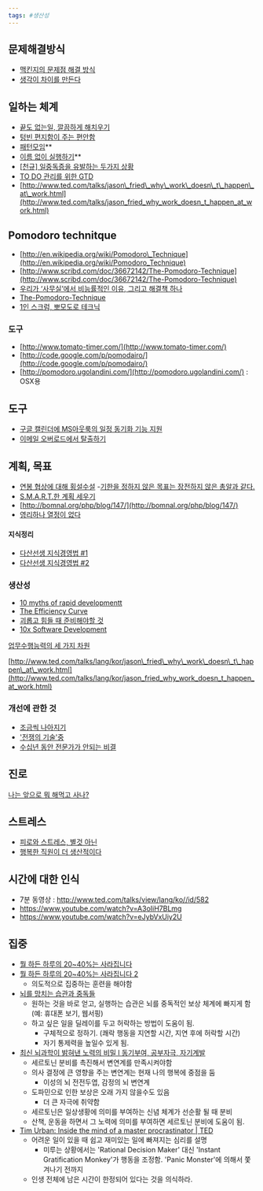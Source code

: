```yaml
---
tags: #생산성 
---
```


## 문제해결방식
- [맥킨지의 문제점 해결 방식](http://www.emh.co.kr/xhtml/mckinsey_way.html "맥킨지의 문제점 해결 방식")
- [생각이 차이를 만든다](http://inuit.co.kr/1578 "http://inuit.co.kr/1578")

## 일하는 체계
- [끝도 없는일, 깔끔하게 해치우기](http://inuit.co.kr/1496 "http://inuit.co.kr/1496")
- [텅빈 편지함이 주는 편안함](http://twiny.tistory.com/2590 "http://twiny.tistory.com/2590")
- [패턴모임](http://www.onoffmix.com/e/only2u4u/149 "http://www.onoffmix.com/e/only2u4u/149")**
- [이름 없이
실행하기](http://ahastudio.com/note/PatternWriting2007 "http://ahastudio.com/note/PatternWriting2007")**
- [[천규] 일중독증을 유발하는 두가지 상황](http://yunsunghan.tistory.com/222 "http://yunsunghan.tistory.com/222")
- [TO DO 관리를 위한 GTD](http://www.smartplace.kr/blog_post_330.aspx "http://www.smartplace.kr/blog_post_330.aspx")
- [http://www.ted.com/talks/jason\_fried\_why\_work\_doesn\_t\_happen\_at\_work.html](http://www.ted.com/talks/jason_fried_why_work_doesn_t_happen_at_work.html)

## Pomodoro technitque
- [http://en.wikipedia.org/wiki/Pomodoro\_Technique](http://en.wikipedia.org/wiki/Pomodoro_Technique)
- [http://www.scribd.com/doc/36672142/The-Pomodoro-Technique](http://www.scribd.com/doc/36672142/The-Pomodoro-Technique)
- [우리가 ‘사무실’에서 비능률적인 이유, 그리고 해결책 하나](http://www.talk-with-hani.com/archives/1136 "http://www.talk-with-hani.com/archives/1136")
- [The-Pomodoro-Technique](http://www.scribd.com/doc/36672142/The-Pomodoro-Technique)
- [1인 스크럼, 뽀모도로 테크닉](http://gl3d.net/entry/1%EC%9D%B8-%EC%8A%A4%ED%81%AC%EB%9F%BC-%EB%BD%80%EB%AA%A8%EB%8F%84%EB%A1%9C-%ED%85%8C%ED%81%AC%EB%8B%89 "http://gl3d.net/entry/1%EC%9D%B8-%EC%8A%A4%ED%81%AC%EB%9F%BC-%EB%BD%80%EB%AA%A8%EB%8F%84%EB%A1%9C-%ED%85%8C%ED%81%AC%EB%8B%89")

### 도구
- [http://www.tomato-timer.com/](http://www.tomato-timer.com/)
- [http://code.google.com/p/pomodairo/](http://code.google.com/p/pomodairo/)
- [http://pomodoro.ugolandini.com/](http://pomodoro.ugolandini.com/) : OSX용

## 도구
- [구글 캘린더에 MS아웃룩의 일정 동기화 기능 지원](http://okjsp.tistory.com/1165643360 "http://okjsp.tistory.com/1165643360")
- [이메일 오버로드에서 탈출하기](http://www.talk-with-hani.com/archives/753 "http://www.talk-with-hani.com/archives/753")

## 계획, 목표
- [연봉 협상에 대해 횡설수설](http://kaistizen.net/EE/index.php/weblog/comments/a_bit_of_thought_about_salary_negotiation/ "http://kaistizen.net/EE/index.php/weblog/comments/a_bit_of_thought_about_salary_negotiation/")
-[기한을 정하지 않은 목표는 장전하지 않은 총알과 같다.](http://moai.tistory.com/652 "http://moai.tistory.com/652")
- [S.M.A.R.T.한 계획 세우기](http://www.zdnet.co.kr/itbiz/column/hotissue/0,39030451,39135710,00.htm "http://www.zdnet.co.kr/itbiz/column/hotissue/0,39030451,39135710,00.htm")
- [http://bomnal.org/php/blog/147/](http://bomnal.org/php/blog/147/)
- [영리하나 열정이 없다](http://agile.egloos.com/5304902 "http://agile.egloos.com/5304902")

#### 지식정리
- [다산선생 지식경영법 \#1](http://cbiscuit.info/119 "http://cbiscuit.info/119")
- [다산선생 지식경영법 \#2](http://cbiscuit.info/120 "http://cbiscuit.info/120")

### 생산성
- [10 myths of rapid developmentt](http://www.iturls.com/Expert/steve/myths.ppt "10 myths of rapid development")
- [The Efficiency Curve](http://ahntaehyuck.tistory.com/222 "The Efficiency Curve")
- [괴롭고 힘들 때 준비해야할 것](http://sunnykwak.egloos.com/3517798 "괴롭고 힘들 때 준비해야할 것")
- [10x Software Development](http://blogs.construx.com/blogs/stevemcc/archive/2008/03/27/productivity-variations-among-software-developers-and-teams-the-origin-of-quot-10x-quot.aspx "http://blogs.construx.com/blogs/stevemcc/archive/2008/03/27/productivity-variations-among-software-developers-and-teams-the-origin-of-quot-10x-quot.aspx")

[업무수행능력의 세 가지 차원](http://younghoe.info/949 "http://younghoe.info/949")

[http://www.ted.com/talks/lang/kor/jason\_fried\_why\_work\_doesn\_t\_happen\_at\_work.html](http://www.ted.com/talks/lang/kor/jason_fried_why_work_doesn_t_happen_at_work.html)

### 개선에 관한 것
- [조금씩 나아지기](http://younghoe.info/1057 "http://younghoe.info/1057")
- ['전쟁의 기술'중](http://yunsunghan.tistory.com/451 "http://yunsunghan.tistory.com/451")
- [수십년 동안 전문가가 안되는 비결](http://agile.egloos.com/5166038 "http://agile.egloos.com/5166038")

## 진로
[나는 앞으로 뭐 해먹고 사나?](http://agile.egloos.com/4570504 "http://agile.egloos.com/4570504")


## 스트레스
- [피로와 스트레스, 별것 아닌](http://jamestic.egloos.com/2074297 "http://jamestic.egloos.com/2074297")
- [행복한 직원이 더 생산적이다](http://www.talk-with-hani.com/archives/1727)

## 시간에 대한 인식
- 7분 동영상 : http://www.ted.com/talks/view/lang/ko//id/582
- https://www.youtube.com/watch?v=A3oIiH7BLmg
- https://www.youtube.com/watch?v=eJybVxUiy2U

## 집중
- [뭘 하든 하루의 20~40%는 사라집니다](https://youtu.be/GLK6O9YM-GI)
- [뭘 하든 하루의 20~40%는 사라집니다 2](https://youtu.be/R6-sw81dBXU)
	- 의도적으로 집중하는 훈련을 해야함
- [뇌를 망치는 습관과 중독들](https://youtu.be/qG7kjpy1pG0)
	- 원하는 것을 바로 얻고, 실행하는 습관은 뇌를 중독적인 보상 체계에 빠지게 함 (예: 휴대폰 보기, 웹서핑)
	- 하고 싶은 일을 딜레이를 두고 허락하는 방법이 도움이 됨.
		- 구체적으로 정하기. (쾌락 행동을 지연할 시간, 지연 후에 허락할 시간)
		- 자기 통제력을 높일수 있게 됨.
- [최신 뇌과학이 밝혀낸 노력의 비밀 l 동기부여, 공부자극, 자기계발](https://www.youtube.com/watch?v=1OfU_ddQZH0&t=295s)
	- 세르토닌 분비를 촉진해서 변연계를 만족시켜야함
	- 의사 결정에 큰 영향을 주는 변연계는 현재 나의 행복에 중점을 둠
		- 이성의 뇌  전전두엽, 감정의 뇌 변연계 
	- 도파민으로 인한 보상은 오래 가지 않을수도 있음
		- 더 큰 자극에 취약함
	- 세르토닌은 일상생황에 의미를 부여하는 신념 체계가 선순활 될 때 분비
	- 산책, 운동을 하면서 그 노력에 의미를 부여하면 세르토닌 분비에 도움이 됨.
- [Tim Urban: Inside the mind of a master procrastinator | TED](https://www.youtube.com/watch?v=arj7oStGLkU)
	- 어려운 일이 있을 때 쉽고 재미있는 일에 빠져지는 심리를 설명
		- 미루는 상황에서는 'Rational Decision Maker' 대신 'Instant Gratification Monkey'가 행동을 조정함.  'Panic Monster'에 의해서 쫓겨나기 전까지
	- 인생 전체에 남은 시간이 한정되어 있다는 것을 의식하라.

